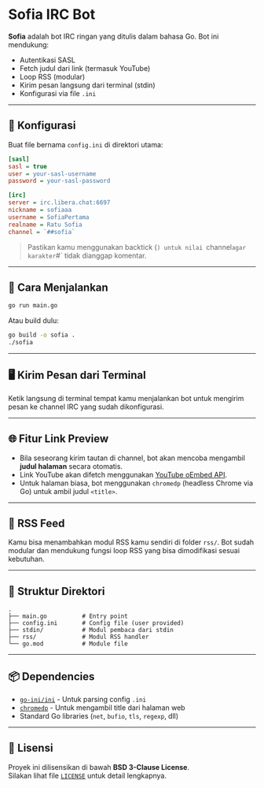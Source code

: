 # Sofia IRC Bot

**Sofia** adalah bot IRC ringan yang ditulis dalam bahasa Go. Bot ini mendukung:
- Autentikasi SASL
- Fetch judul dari link (termasuk YouTube)
- Loop RSS (modular)
- Kirim pesan langsung dari terminal (stdin)
- Konfigurasi via file `.ini`

---

## 🔧 Konfigurasi

Buat file bernama `config.ini` di direktori utama:

```ini
[sasl]
sasl = true
user = your-sasl-username
password = your-sasl-password

[irc]
server = irc.libera.chat:6697
nickname = sofiaaa
username = SofiaPertama
realname = Ratu Sofia
channel = `##sofia`
````

> Pastikan kamu menggunakan backtick (`) untuk nilai `channel`agar karakter`#\` tidak dianggap komentar.

---

## 🚀 Cara Menjalankan

```bash
go run main.go
```

Atau build dulu:

```bash
go build -o sofia .
./sofia
```

---

## 🖥️ Kirim Pesan dari Terminal

Ketik langsung di terminal tempat kamu menjalankan bot untuk mengirim pesan ke channel IRC yang sudah dikonfigurasi.

---

## 🌐 Fitur Link Preview

* Bila seseorang kirim tautan di channel, bot akan mencoba mengambil **judul halaman** secara otomatis.
* Link YouTube akan difetch menggunakan [YouTube oEmbed API](https://www.youtube.com/oembed).
* Untuk halaman biasa, bot menggunakan `chromedp` (headless Chrome via Go) untuk ambil judul `<title>`.

---

## 📰 RSS Feed

Kamu bisa menambahkan modul RSS kamu sendiri di folder `rss/`. Bot sudah modular dan mendukung fungsi loop RSS yang bisa dimodifikasi sesuai kebutuhan.

---

## 🧱 Struktur Direktori

```
.
├── main.go          # Entry point
├── config.ini       # Config file (user provided)
├── stdin/           # Modul pembaca dari stdin
├── rss/             # Modul RSS handler
└── go.mod           # Module file
```

---

## 📦 Dependencies

* [`go-ini/ini`](https://github.com/go-ini/ini) - Untuk parsing config `.ini`
* [`chromedp`](https://github.com/chromedp/chromedp) - Untuk mengambil title dari halaman web
* Standard Go libraries (`net`, `bufio`, `tls`, `regexp`, dll)

---

## 📄 Lisensi

Proyek ini dilisensikan di bawah **BSD 3-Clause License**.  
Silakan lihat file [`LICENSE`](./LICENSE) untuk detail lengkapnya.

